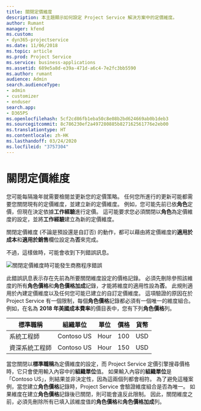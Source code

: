```yaml
---
title: 關閉定價維度
description: 本主題顯示如何設定 Project Service 解決方案中的定價維度。
author: Rumant
manager: kfend
ms.custom:
- dyn365-projectservice
ms.date: 11/06/2018
ms.topic: article
ms.prod: Project Service
ms.service: business-applications
ms.assetid: 689e5a8d-e39a-471d-a6c4-7e2fc3bb5590
ms.author: rumant
audience: Admin
search.audienceType:
- admin
- customizer
- enduser
search.app:
- D365PS
ms.openlocfilehash: 5cf2cd86fb1eba50c8e08b2bd624669ab0b1deb3
ms.sourcegitcommit: 8c786230ef2a497280885b827162561776e2eb00
ms.translationtype: HT
ms.contentlocale: zh-HK
ms.lasthandoff: 03/24/2020
ms.locfileid: "3757304"
---
```

# <a name="turn-off-a-pricing-dimension"></a>關閉定價維度

您可能每隔幾年就需要檢閱並更新您的定價策略。 任何您所進行的更新可能都需要您關閉現有的定價維度，並建立新的定價維度。 例如，您可能先前已依**角色**定價，但現在決定依據**工作經驗**進行定價。 這可能要求您必須關閉以**角色**為定價維度的設定，並將**工作經驗**建立為新的定價維度。 

關閉定價維度 (不論是預設還是自訂否) 的動作，都可以藉由將定價維度的**適用於成本**和**適用於銷售**欄位設定為**否**來完成。

不過，這樣做時，可能會收到下列錯誤訊息。

![關閉定價維度時可能發生商務程序錯誤](media/Business-Process-Error.png)


此錯誤訊息表示存在先前為所要關閉維度設定的價格記錄。 必須先刪除參照該維度的所有**角色價格**和**角色價格加成**記錄，才能將維度的適用性設為**否**。 此規則適用於內建定價維度以及任何您可能已建立的自訂定價維度。 這項驗證的原因在於 Project Service 有一個限制，每個**角色價格**記錄都必須有一個唯一的維度組合。 例如，在名為 **2018 年美國成本費率**的價目表中，您有下列**角色價格**列。 

| 標準職稱         | 組織單位    |單位   |價格  |貨幣  |
| -----------------------|-------------|-------|-------|----------|
| 系統工程師|Contoso US|Hour| 100|USD|
| 資深系統工程師|Contoso US|Hour| 150| USD|


當您關閉以**標準職稱**為定價維度的設定，而 Project Service 定價引擎搜尋價格時，它只會使用輸入內容中的**組織單位**值。 如果輸入內容的**組織單位**是「Contoso US」，則結果並非決定性，因為這兩個列都會相符。 為了避免這種案例，當您建立**角色價格**記錄時，Project Service 會驗證維度組合是否為唯一。 如果維度在建立**角色價格**記錄後已關閉，則可能會違反此限制。 因此，關閉維度之前，必須先刪除所有已填入該維度值的**角色價格**和**角色價格加成**列。

